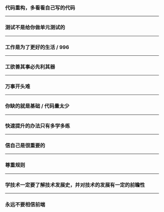 ### 代码重构，多看看自己写的代码
---
### 测试不是给你做单元测试的
---
### 工作是为了更好的生活 / 996
---
### 工欲善其事必先利其器
---
### 万事开头难
---
### 你缺的就是基础 / 代码量太少
---
### 快速提升的办法只有多学多练
---
### 信自己是很重要的

---

### 尊重规则

---

### 学技术一定要了解技术发展史，并对技术的发展有一定的前瞻性

---

### 永远不要相信前端